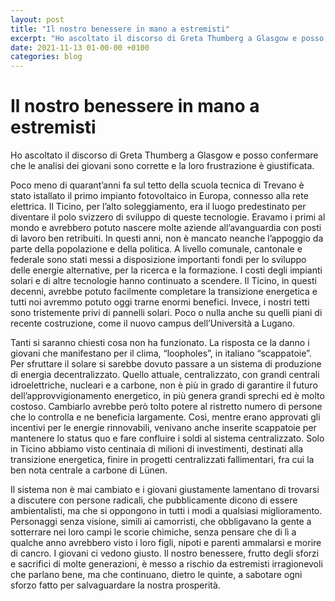 ```yaml
---
layout: post
title: "Il nostro benessere in mano a estremisti"
excerpt: "Ho ascoltato il discorso di Greta Thumberg a Glasgow e posso confermare che le analisi dei giovani sono corrette e la loro frustrazione è giustificata."
date: 2021-11-13 01-00-00 +0100
categories: blog
---
```


# Il nostro benessere in mano a estremisti

Ho ascoltato il discorso di Greta Thumberg a Glasgow e posso confermare che le analisi dei giovani sono corrette e la loro frustrazione è giustificata.

Poco meno di quarant’anni fa sul tetto della scuola tecnica di Trevano è stato istallato il primo impianto fotovoltaico in Europa, connesso alla rete elettrica. Il Ticino, per l’alto soleggiamento, era il luogo predestinato per diventare il polo svizzero di sviluppo di queste tecnologie. Eravamo i primi al mondo e avrebbero potuto nascere molte aziende all’avanguardia con posti di lavoro ben retribuiti. In questi anni, non è mancato neanche l’appoggio da parte della popolazione e della politica. A livello comunale, cantonale e federale sono stati messi a disposizione importanti fondi per lo sviluppo delle energie alternative, per la ricerca e la formazione. I costi degli impianti solari e di altre tecnologie hanno continuato a scendere. Il Ticino, in questi decenni, avrebbe potuto facilmente completare la transizione energetica e tutti noi avremmo potuto oggi trarne enormi benefici. Invece, i nostri tetti sono tristemente privi di pannelli solari. Poco o nulla anche su quelli piani di recente costruzione, come il nuovo campus dell’Università a Lugano.

Tanti si saranno chiesti cosa non ha funzionato. La risposta ce la danno i giovani che manifestano per il clima, “loopholes”, in italiano “scappatoie”. Per sfruttare il solare si sarebbe dovuto passare a un sistema di produzione di energia decentralizzato. Quello attuale, centralizzato, con grandi centrali idroelettriche, nucleari e a carbone, non è più in grado di garantire il futuro dell’approvvigionamento energetico, in più genera grandi sprechi ed è molto costoso. Cambiarlo avrebbe però tolto potere al ristretto numero di persone che lo controlla e ne beneficia largamente. Così, mentre erano approvati gli incentivi per le energie rinnovabili, venivano anche inserite scappatoie per mantenere lo status quo e fare confluire i soldi al sistema centralizzato. Solo in Ticino abbiamo visto centinaia di milioni di investimenti, destinati alla transizione energetica, finire in progetti centralizzati fallimentari, fra cui la ben nota centrale a carbone di Lünen.

Il sistema non è mai cambiato e i giovani giustamente lamentano di trovarsi a discutere con persone radicali, che pubblicamente dicono di essere ambientalisti, ma che si oppongono in tutti i modi a qualsiasi miglioramento. Personaggi senza visione, simili ai camorristi, che obbligavano la gente a sotterrare nei loro campi le scorie chimiche, senza pensare che di lì a qualche anno avrebbero visto i loro figli, nipoti e parenti ammalarsi e morire di cancro. I giovani ci vedono giusto. Il nostro benessere, frutto degli sforzi e sacrifici di molte generazioni, è messo a rischio da estremisti irragionevoli che parlano bene, ma che continuano, dietro le quinte, a sabotare ogni sforzo fatto per salvaguardare la nostra prosperità.

